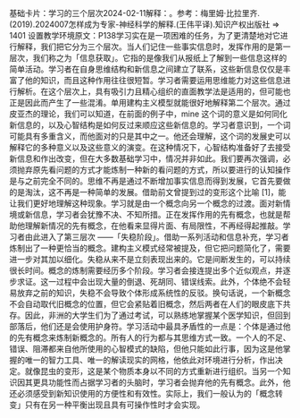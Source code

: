 

基础卡片：学习的三个层次2024-02-11解释：。参考：梅里姆·比拉里齐.(2019).2024007怎样成为专家-神经科学的解释.(王伟平译).知识产权出版社 => 1401 设置教学环境原文：P138学习实在是一项困难的任务，为了更清楚地对它进行解释，我们把它分为三个层次。当人们记住一些事实信息时，发挥作用的是第一层次，我们称之为「信息获取」。它指的是像我们从报纸上了解到一些信息这样的简单活动。学习者在自身思维结构和新信息之间建立了联系，这些新信息仅仅是丰富了他的知识，而且这种作用往往很短暂。学习者需要运用思维能力对这些信息进行解析。在这个层次上，具有吸引力且精心组织的直面教学法是适用的，但可能也正是因此而产生了一些混淆。单用建构主义模型就能很好地解释第二个层次。通过皮亚杰的理论，我们可以知道，在前面的例子中，mine 这个词的意义是如何同化新信息的，以及心智结构是如何反过来顺应这些新信息的。学习者意识到，一个词可能具有多重含义，而他面对的只是其中之一。他还会理解，这个词的发展史可以解释它的多种意义以及这些意义的演变。在这种情况下，心智结构准备好了去接受新信息和作出改变，但在大多数基础学习中，情况并非如此。我们要再次强调，必须抛弃原先看问题的方式才能炼制一种新的看问题的方式，所以要进行的认知操作是与之前完全不同的。思维不再是通过不断增加事实信息而得到发展，它首先要做的是淘汰，这不再是一种简单的发展。借助前文曾提到过的变形这个比喻 [1]，能让我们更好地理解这种现象。学习就是由一个概念向另一个概念的过渡。面对新情境或新信息，学习者会犹豫不决、不知所措。正在发挥作用的先有概念，也就是帮助他理解新情况的先有概念，在他看来显得片面、有局限性，不再经得起推敲。学习者由此进入了第三层次 ——「失稳阶段」。借助一系列活动和信息补充，学习者炼制出了一种更恰当的概念。建构主义模式经常被提及，但它把问题简化了，需要进一步对其加以细化。失稳从来不是立刻表现出来的。它是间断发生的，可以持续很长时间。概念的炼制需要经历多个阶段。学习者会接连提出多个近似观点，并逐步求证。这一过程中会出现大量的倒退、死胡同、错误线索。此外，个体绝不会轻易放弃之前的知识，失稳不会导致个体形成系统性的反驳。换句话说，一个新概念不会自动取代旧概念的位置，但它会紧贴着旧概念，然后两者在人们的眼皮底下共存。因此，非洲的大学生们为了通过考试，可以熟练地掌握某个医学知识，但回到部落后，他们还是会使用护身符。学习活动中最具矛盾性的一点是：个体是通过他的先有概念来炼制新概念的。所有人的行为都与其思维方式一致。一个人的不足、错误、阻滞都来自他所使用的心智模式的缺陷，但他只能如此行事，因为这是他掌握的唯一的智力工具、唯一的解读现实的网格，他依此对环境进行分析，作出决定。就像昆虫的变形，这是某个物质本身以不同的方式重新进行组织。当另一个知识因其更具功能性而占据学习者的头脑时，学习者会抛弃他的先有概念。此外，他还必须感受到新知识使用的方便性和有效性。实际上，我们一般认为的「概念转变」只有在另一种平衡出现且具有可操作性时才会实现。